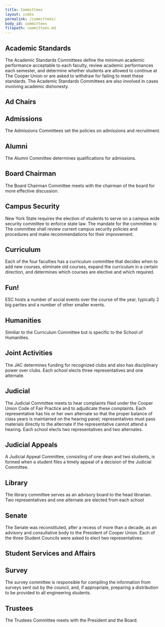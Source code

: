```yaml
---
title: Committees
layout: index
permalink: /committees/
body_id: committees
filepath: committees.md
---
```

## Academic Standards

The Academic Standards Committees define the minimum academic performance acceptable to each faculty, review academic performances each semester, and determine whether students are allowed to continue at The Cooper Union or are asked to withdraw for failing to meet these standards. The Academic Standards Committees are also involved in cases involving academic dishonesty.

## Ad Chairs

## Admissions

The Admissions Committees set the policies on admissions and recruitment.

## Alumni

The Alumni Committee determines qualifications for admissions.

## Board Chairman

The Board Chairman Committee meets with the chairman of the board for more effective discussion.

## Campus Security

New York State requires the election of students to serve on a campus wide security committee to enforce state law. The mandate for the committee is: The committee shall review current campus security policies and procedures and make recommendations for their improvement.

## Curriculum

Each of the four faculties has a curriculum committee that decides when to add new courses, eliminate old courses, expand the curriculum in a certain direction, and determines which courses are elective and which required.

## Fun!

ESC hosts a number of social events over the course of the year, typically 2 big parties and a number of other smaller events.


## Humanities

Similiar to the Curriculum Committee but is specific to the School of Humanities.

## Joint Activities

The JAC determines funding for recognized clubs and also has disciplinary power over clubs. Each school elects three representatives and one alternate.

## Judicial

The Judicial Committee meets to hear complaints filed under the Cooper Union Code of Fair Practice and to adjudicate these complaints. Each representative has his or her own alternate so that the proper balance of class years is maintained on the hearing panel; representatives must pass materials directly to the alternate if the representative cannot attend a hearing. Each school elects two representatives and two alternates.

## Judicial Appeals

A Judicial Appeal Committee, consisting of one dean and two students, is formed when a student files a timely appeal of a decision of the Judicial Committee.

## Library

The library committee serves as an advisory board to the head librarian. Two representatives and one alternate are elected from each school

## Senate

The Senate was reconstituted, after a recess of more than a decade, as an advisory and consultative body to the President of Cooper Union. Each of the three Student Councils were asked to elect two representatives:

## Student Services and Affairs 

## Survey

The survey committee is responsible for compiling the information from surveys sent out by the council, and, if appropriate, preparing a distribution to be provided to all engineering students.

## Trustees

The Trustees Committee meets with the President and the Board.